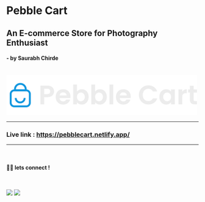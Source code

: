 # Pebble Cart

## An E-commerce Store for Photography Enthusiast
#### - by Saurabh Chirde
 
 <br>
<div>

<img src="/src/assets/logo/logo-light.svg" width="500px" height="auto" alt="logo" />

<br>

</div>

---
### Live link : https://pebblecart.netlify.app/

---
<br>

#### 👨‍💻 lets connect !

<br>

<a href="https://twitter.com/saurabhchirde"><img src="https://img.shields.io/badge/Twitter-1DA1F2?style=for-the-badge&logo=twitter&logoColor=white" width="93px"/></a>
<a href="https://www.linkedin.com/in/saurabhchirde/"><img src="https://img.shields.io/badge/LinkedIn-0077B5?style=for-the-badge&logo=linkedin&logoColor=white" width="100px"/></a>